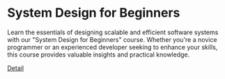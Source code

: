 # System Design for Beginners

Learn the essentials of designing scalable and efficient software systems with our "System Design for Beginners" course. Whether you're a novice programmer or an experienced developer seeking to enhance your skills, this course provides valuable insights and practical knowledge. 

[Detail](https://eduitfree.com/courses/system-design-for-beginners)